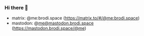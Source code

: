 ### Hi there 👋

- matrix: @me:brodi.space (https://matrix.to/#/@me:brodi.space)
- mastodon: @me@mastodon.brodi.space (https://mastodon.brodi.space/@me)

<!--
**brodi1/brodi1** is a ✨ _special_ ✨ repository because its `README.md` (this file) appears on your GitHub profile.

Here are some ideas to get you started:

- 🔭 I’m currently working on ...
- 🌱 I’m currently learning ...
- 👯 I’m looking to collaborate on ...
- 🤔 I’m looking for help with ...
- 💬 Ask me about ...
- 📫 How to reach me: ...
- 😄 Pronouns: ...
- ⚡ Fun fact: ...
-->
